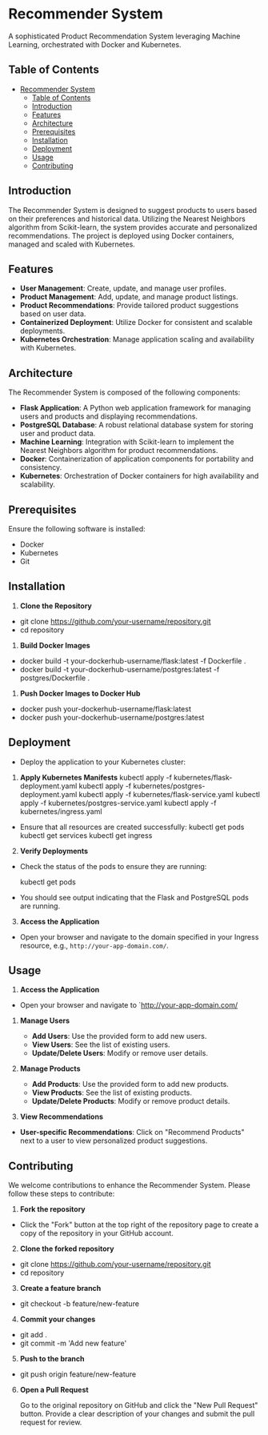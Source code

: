 # Recommender System

A sophisticated Product Recommendation System leveraging Machine Learning, orchestrated with Docker and Kubernetes.

## Table of Contents

- [Recommender System](#recommender-system)
  - [Table of Contents](#table-of-contents)
  - [Introduction](#introduction)
  - [Features](#features)
  - [Architecture](#architecture)
  - [Prerequisites](#prerequisites)
  - [Installation](#installation)
  - [Deployment](#deployment)
  - [Usage](#usage)
  - [Contributing](#contributing)

## Introduction

The Recommender System is designed to suggest products to users based on their preferences and historical data. Utilizing the Nearest Neighbors algorithm from Scikit-learn, the system provides accurate and personalized recommendations. The project is deployed using Docker containers, managed and scaled with Kubernetes.

## Features

- **User Management**: Create, update, and manage user profiles.
- **Product Management**: Add, update, and manage product listings.
- **Product Recommendations**: Provide tailored product suggestions based on user data.
- **Containerized Deployment**: Utilize Docker for consistent and scalable deployments.
- **Kubernetes Orchestration**: Manage application scaling and availability with Kubernetes.

## Architecture

The Recommender System is composed of the following components:

- **Flask Application**: A Python web application framework for managing users and products and displaying recommendations.
- **PostgreSQL Database**: A robust relational database system for storing user and product data.
- **Machine Learning**: Integration with Scikit-learn to implement the Nearest Neighbors algorithm for product recommendations.
- **Docker**: Containerization of application components for portability and consistency.
- **Kubernetes**: Orchestration of Docker containers for high availability and scalability.

## Prerequisites

Ensure the following software is installed:

- Docker
- Kubernetes
- Git

## Installation

1. **Clone the Repository**

+   git clone https://github.com/your-username/repository.git
+   cd repository
1. **Build Docker Images**
+   docker build -t your-dockerhub-username/flask:latest -f Dockerfile .
+   docker build -t your-dockerhub-username/postgres:latest -f postgres/Dockerfile .

1. **Push Docker Images to Docker Hub**
+   docker push your-dockerhub-username/flask:latest
+   docker push your-dockerhub-username/postgres:latest


## Deployment
- Deploy the application to your Kubernetes cluster:

1. **Apply Kubernetes Manifests**
   kubectl apply -f kubernetes/flask-deployment.yaml
    kubectl apply -f kubernetes/postgres-deployment.yaml
    kubectl apply -f kubernetes/flask-service.yaml
    kubectl apply -f kubernetes/postgres-service.yaml
    kubectl apply -f kubernetes/ingress.yaml
  
+   Ensure that all resources are created successfully:
  kubectl get pods
    kubectl get services
    kubectl get ingress
2. **Verify Deployments**
- Check the status of the pods to ensure they are running:

    kubectl get pods
- You should see output indicating that the Flask and PostgreSQL pods are running.
3. **Access the Application**
-   Open your browser and navigate to the domain specified in your Ingress resource, e.g., `http://your-app-domain.com/`.
## Usage
1. **Access the Application**
- Open your browser and navigate to `http://your-app-domain.com/

1. **Manage Users**

   - **Add Users**: Use the provided form to add new users.
   - **View Users**: See the list of existing users.
   - **Update/Delete Users**: Modify or remove user details.

2. **Manage Products**
   - **Add Products**: Use the provided form to add new products.
   - **View Products**: See the list of existing products.
   - **Update/Delete Products**: Modify or remove product details.

3. **View Recommendations**

- **User-specific Recommendations**: Click on "Recommend Products" next to a user to view personalized product suggestions.
## Contributing

We welcome contributions to enhance the Recommender System. Please follow these steps to contribute:

1. **Fork the repository**
+ Click the "Fork" button at the top right of the repository page to create a copy of the repository in your GitHub account.
2. **Clone the forked repository**
+   git clone https://github.com/your-username/repository.git
+   cd repository
3. **Create a feature branch**
+   git checkout -b feature/new-feature
4. **Commit your changes**
+   git add .
+   git commit -m 'Add new feature'

5. **Push to the branch**
-   git push origin feature/new-feature
  
6. **Open a Pull Request**

   Go to the original repository on GitHub and click the "New Pull Request" button. Provide a clear description of your changes and submit the pull request for review.

